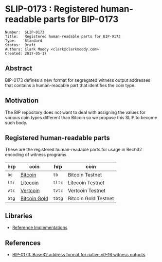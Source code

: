 # SLIP-0173 : Registered human-readable parts for BIP-0173

```
Number:  SLIP-0173
Title:   Registered human-readable parts for BIP-0173
Type:    Standard
Status:  Draft
Authors: Clark Moody <clark@clarkmoody.com>
Created: 2017-05-17
```

## Abstract

BIP-0173 defines a new format for segregated witness output addresses that contains a human-readable part that identifies the coin type.

## Motivation

The BIP repository does not want to deal with assigning the values for various coin types different than Bitcoin so we propose this SLIP to become such body.

## Registered human-readable parts

These are the registered human-readable parts for usage in Bech32 encoding of witness programs.

hrp   | coin                                     | hrp    | coin                 |
------|------------------------------------------|--------|----------------------|
`bc`  | [Bitcoin](https://bitcoin.org/)          | `tb`   | Bitcoin Testnet      |
`ltc` | [Litecoin](https://litecoin.org/)        | `tltc` | Litecoin Testnet     |
`vtc` | [Vertcoin](https://vertcoin.org/)        | `tvtc` | Vertcoin Testnet     |
`btg` | [Bitcoin Gold](https://bitcoingold.org/) | `tbtg` | Bitcoin Gold Testnet |

## Libraries

* [Reference Implementations](https://github.com/sipa/bech32/tree/master/ref)

## References

* [BIP-0173: Base32 address format for native v0-16 witness outputs](https://github.com/bitcoin/bips/blob/master/bip-0173.mediawiki)
